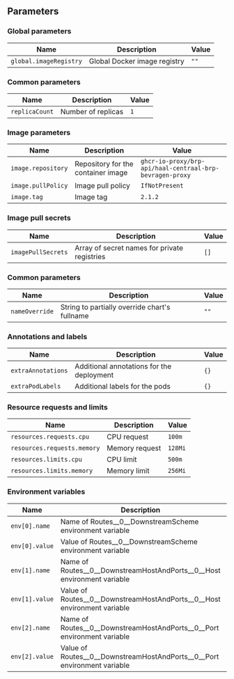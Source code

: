 ## Parameters

### Global parameters

| Name                   | Description                  | Value |
| ---------------------- | ---------------------------- | ----- |
| `global.imageRegistry` | Global Docker image registry | `""`  |

### Common parameters

| Name           | Description        | Value |
| -------------- | ------------------ | ----- |
| `replicaCount` | Number of replicas | `1`   |

### Image parameters

| Name               | Description                        | Value                                                    |
| ------------------ | ---------------------------------- | -------------------------------------------------------- |
| `image.repository` | Repository for the container image | `ghcr-io-proxy/brp-api/haal-centraal-brp-bevragen-proxy` |
| `image.pullPolicy` | Image pull policy                  | `IfNotPresent`                                           |
| `image.tag`        | Image tag                          | `2.1.2`                                                  |

### Image pull secrets

| Name               | Description                                  | Value |
| ------------------ | -------------------------------------------- | ----- |
| `imagePullSecrets` | Array of secret names for private registries | `[]`  |

### Common parameters

| Name           | Description                                   | Value |
| -------------- | --------------------------------------------- | ----- |
| `nameOverride` | String to partially override chart's fullname | `""`  |

### Annotations and labels

| Name               | Description                               | Value |
| ------------------ | ----------------------------------------- | ----- |
| `extraAnnotations` | Additional annotations for the deployment | `{}`  |
| `extraPodLabels`   | Additional labels for the pods            | `{}`  |

### Resource requests and limits

| Name                        | Description    | Value   |
| --------------------------- | -------------- | ------- |
| `resources.requests.cpu`    | CPU request    | `100m`  |
| `resources.requests.memory` | Memory request | `128Mi` |
| `resources.limits.cpu`      | CPU limit      | `500m`  |
| `resources.limits.memory`   | Memory limit   | `256Mi` |

### Environment variables

| Name           | Description                                                              | Value                                        |
| -------------- | ------------------------------------------------------------------------ | -------------------------------------------- |
| `env[0].name`  | Name of Routes__0__DownstreamScheme environment variable                 | `Routes__0__DownstreamScheme`                |
| `env[0].value` | Value of Routes__0__DownstreamScheme environment variable                | `http`                                       |
| `env[1].name`  | Name of Routes__0__DownstreamHostAndPorts__0__Host environment variable  | `Routes__0__DownstreamHostAndPorts__0__Host` |
| `env[1].value` | Value of Routes__0__DownstreamHostAndPorts__0__Host environment variable | `gba-hc-converter`                           |
| `env[2].name`  | Name of Routes__0__DownstreamHostAndPorts__0__Port environment variable  | `Routes__0__DownstreamHostAndPorts__0__Port` |
| `env[2].value` | Value of Routes__0__DownstreamHostAndPorts__0__Port environment variable | `80`                                         |
